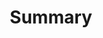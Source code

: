 ---
title: "Summary"
p1: "njkanskdjnajnjdajksndjanskjdnajanksndkans ajs dkaj skdj aksjd kajs dkja skjd kaj sdkja skj dkaj sdkj aksd ajs dkja skd aksjd kajs dka sdkja ksdj aksd"
p2: "njkanskdjnajnjdajksndjanskjdnajanksndkans ajs dkaj skdj aksjd kajs dkja skjd kaj sdkja skj dkaj sdkj aksd ajs dkja skd aksjd kajs dka sdkja ksdj aksd"
p3: "njkanskdjnajnjdajksndjanskjdnajanksndkans ajs dkaj skdj aksjd kajs dkja skjd kaj sdkja skj dkaj sdkj aksd ajs dkja skd aksjd kajs dka sdkja ksdj aksd"
---